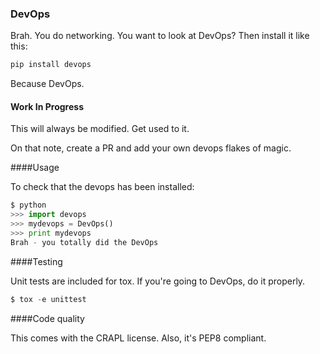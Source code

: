 ### DevOps

Brah. You do networking. You want to look at DevOps? Then install it like this:

```python
pip install devops
```

Because DevOps.

#### Work In Progress

This will always be modified. Get used to it.

On that note, create a PR and add your own devops flakes of magic.

####Usage

To check that the devops has been installed:

```python
$ python
>>> import devops
>>> mydevops = DevOps()
>>> print mydevops
Brah - you totally did the DevOps
```

####Testing

Unit tests are included for tox. If you're going to DevOps, do it properly.

```python
$ tox -e unittest
```

####Code quality

This comes with the CRAPL license. Also, it's PEP8 compliant.
